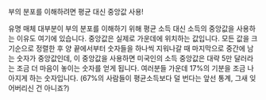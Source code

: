부의 분포를 이해하려면 평균 대신 중앙값 사용!

유명 매체 대부분이 부의 분포를 이해하기 위해 평균 소득 대신 소득의 중앙값을 사용하는 이유도 여기에 있습니다. 중앙값은 실제로 가운데에 위치하는 값입니다. 모든 값을 크기순으로 정렬한 후 양 끝에서부터 숫자들을 하나씩 지워나갈 때 마지막으로 중간에 남는 숫자가 중앙값인데, 이 중앙값을 사용하면 미국인의 소득 중앙값은 대략 5만 달러라는 조금 더 마음이 놓이는 숫자를 얻게 됩니다. 여러분들 가운데 17%의 기분을 조금 나아지게 하는 숫자입니다. (67%의 사람들이 평균소득보다 덜 번다는 앞선 통계, 그새 잊어버리신 건 아니죠?)